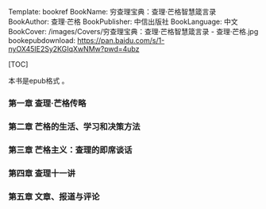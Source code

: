 Template: bookref
BookName: 穷查理宝典：查理·芒格智慧箴言录
BookAuthor: 查理·芒格
BookPublisher: 中信出版社
BookLanguage: 中文
BookCover: /images/Covers/穷查理宝典：查理·芒格智慧箴言录 - 查理·芒格.jpg
bookepubdownload: https://pan.baidu.com/s/1-nyOX45IE2Sy2KGIqXwNMw?pwd=4ubz



[TOC]

本书是epub格式 。



### 第一章 查理·芒格传略

### 第二章 芒格的生活、学习和决策方法
### 第三章 芒格主义：查理的即席谈话
### 第四章 查理十一讲

### 第五章 文章、报道与评论

